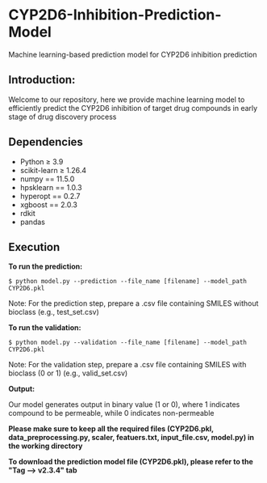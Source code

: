 # CYP2D6-Inhibition-Prediction-Model
Machine learning-based prediction model for CYP2D6 inhibition prediction

## Introduction: ## 

Welcome to our repository, here we provide machine learning model to efficiently predict the CYP2D6 inhibition of target drug compounds in early stage of drug discovery process

## Dependencies ##

- Python ≥ 3.9
- scikit-learn ≥ 1.26.4
- numpy == 11.5.0
- hpsklearn == 1.0.3
- hyperopt == 0.2.7
- xgboost == 2.0.3
- rdkit
- pandas

## Execution ##
**To run the prediction:**

```
$ python model.py --prediction --file_name [filename] --model_path CYP2D6.pkl
```
Note: For the prediction step, prepare a .csv file containing SMILES without bioclass (e.g., test_set.csv)

**To run the validation:**

```
$ python model.py --validation --file_name [filename] --model_path CYP2D6.pkl
```
Note: For the validation step, prepare a .csv file containing SMILES with bioclass (0 or 1) (e.g., valid_set.csv)

**Output:**

Our model generates output in binary value (1 or 0), where 1 indicates compound to be permeable, while 0 indicates non-permeable
 
**Please make sure to keep all the required files (CYP2D6.pkl, data_preprocessing.py, scaler, featuers.txt, input_file.csv, model.py) in the working directory**

**To download the prediction model file (CYP2D6.pkl), please refer to the "Tag --> v2.3.4" tab**
